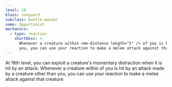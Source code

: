 ```yaml
---
level: 18
klass: vanguard
subclass: battle-master
name: Opportunist
mechanics:
  - type: reaction
    shortDesc: >-
      Whenever a creature within <me-distance length="5" /> of you is hit by an attack made by a creature other than
      you, you can use your reaction to make a melee attack against that creature.
---
```

At 18th level, you can exploit a creature's momentary distraction when it is hit by an attack. Whenever a creature
within <me-distance length="5" /> of you is hit by an attack made by a creature other than you, you can use your reaction to make a melee attack
against that creature.
